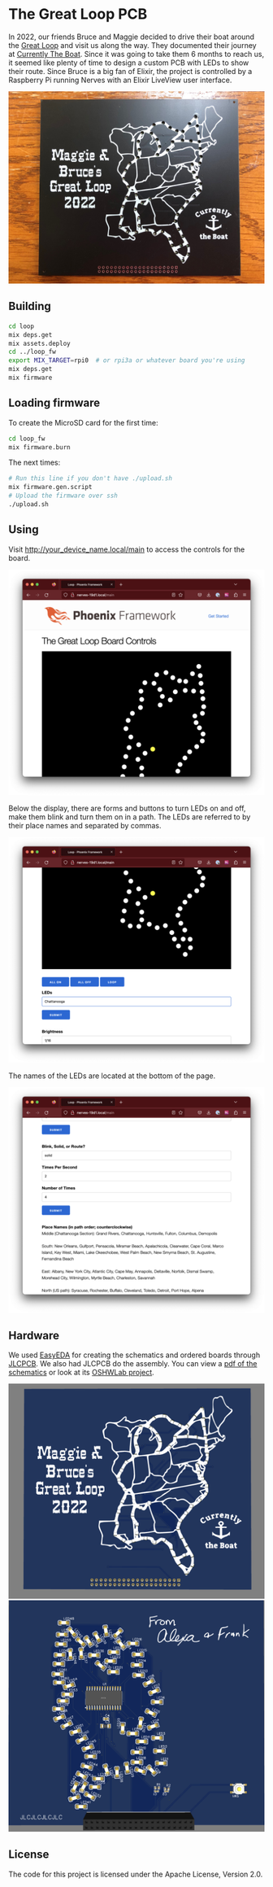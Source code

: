 # The Great Loop PCB

In 2022, our friends Bruce and Maggie decided to drive their boat around the
[Great Loop](https://www.greatloop.org/) and visit us along the way. They
documented their journey at [Currently The
Boat](https://www.currentlytheboat.com/). Since it was going to take them 6
months to reach us, it seemed like plenty of time to design a custom PCB with
LEDs to show their route. Since Bruce is a big fan of Elixir, the project is
controlled by a Raspberry Pi running Nerves with an Elixir LiveView user
interface.

![PCB](pictures/loop_pcb.jpeg)

## Building

```sh
cd loop
mix deps.get
mix assets.deploy
cd ../loop_fw
export MIX_TARGET=rpi0  # or rpi3a or whatever board you're using
mix deps.get
mix firmware
```

## Loading firmware

To create the MicroSD card for the first time:

```sh
cd loop_fw
mix firmware.burn
```

The next times:

```sh
# Run this line if you don't have ./upload.sh
mix firmware.gen.script
# Upload the firmware over ssh
./upload.sh
```

## Using

Visit http://your_device_name.local/main to access the controls for the board.

![UI 1](pictures/ui_1.png)

Below the display, there are forms and buttons to turn LEDs on and off, make them blink and turn them on in a path. The LEDs are referred to by their place names and separated by commas.

![UI 2](pictures/ui_2.png)

The names of the LEDs are located at the bottom of the page.

![UI 3](pictures/ui_3.png)

## Hardware

We used [EasyEDA](https://easyeda.com/) for creating the schematics and ordered
boards through [JLCPCB](https://jlcpcb.com/). We also had JLCPCB do the
assembly. You can view a [pdf of the schematics](schematic_great_loop.pdf) or
look at its [OSHWLab project](https://oshwlab.com/fhunleth/binary_clock2_copy).

![Front](pictures/3d-front.png)
![Back](pictures/3d-back.png)

## License

The code for this project is licensed under the Apache License, Version 2.0.
